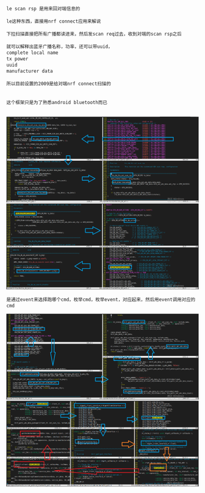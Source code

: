 ```
le scan rsp 是用来回对端信息的

le这种东西，直接用nrf connect应用来解说

下拉扫描直接把所有广播都读进来，然后发scan req过去，收到对端的scan rsp之后

就可以解释出蓝牙广播名称，功率，还可以带uuid，
complete local name
tx power
uuid 
manufacturer data

所以目前设置的2009是给对端nrf connect扫描的


这个框架只是为了熟悉android bluetooth而已


```
![image](https://github.com/Poco-Ye/m_code/blob/master/bluedroid%E4%B8%8B2009%E6%8C%87%E4%BB%A4/1.png)
![image](https://github.com/Poco-Ye/m_code/blob/master/bluedroid%E4%B8%8B2009%E6%8C%87%E4%BB%A4/2.png)
```
是通过event来选择跑哪个cmd，枚举cmd，枚举event，对应起来，然后用event调用对应的cmd
```
![image](https://github.com/Poco-Ye/m_code/blob/master/bluedroid%E4%B8%8B2009%E6%8C%87%E4%BB%A4/3.png)
![image](https://github.com/Poco-Ye/m_code/blob/master/bluedroid%E4%B8%8B2009%E6%8C%87%E4%BB%A4/4.png)

